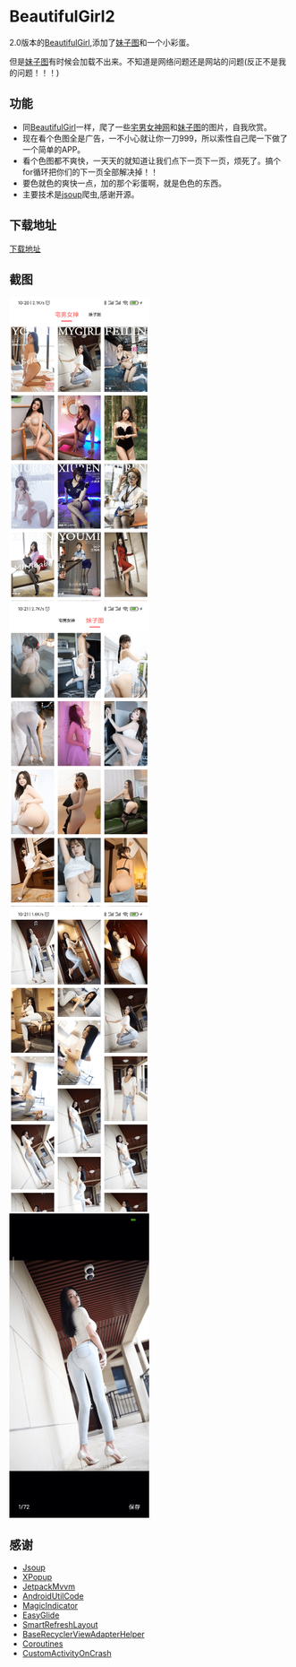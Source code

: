 # BeautifulGirl2
2.0版本的[BeautifulGirl](https://github.com/zhoujia456888/BeautifulGirl),添加了[妹子图](https://m.mzitu.com/)和一个小彩蛋。

但是[妹子图](https://m.mzitu.com/)有时候会加载不出来。不知道是网络问题还是网站的问题(反正不是我的问题！！！)

## 功能
* 同[BeautifulGirl](https://github.com/zhoujia456888/BeautifulGirl)一样，爬了一些[宅男女神网](https://m.nvshens.org/gallery/)和[妹子图](https://m.mzitu.com/)的图片，自我欣赏。
* 现在看个色图全是广告，一不小心就让你一刀999，所以索性自己爬一下做了一个简单的APP。
* 看个色图都不爽快，一天天的就知道让我们点下一页下一页，烦死了。搞个for循环把你们的下一页全部解决掉！！
* 要色就色的爽快一点，加的那个彩蛋啊，就是色色的东西。
* 主要技术是[jsoup](https://jsoup.org/)爬虫,感谢开源。

## 下载地址
 [下载地址](/app/release/app-release.apk)

## 截图

<img src="img/1.png" alt="Drawing" width="250px" />   &nbsp;&nbsp;
<img src="img/2.png" alt="Drawing" width="250px" />   &nbsp;&nbsp;
<img src="img/3.png" alt="Drawing" width="250px" />   &nbsp;&nbsp;
<img src="img/4.png" alt="Drawing" width="250px" />

## 感谢
* [Jsoup](https://jsoup.org/)
* [XPopup](https://github.com/li-xiaojun/XPopup)
* [JetpackMvvm](https://github.com/hegaojian/JetpackMvvm)
* [AndroidUtilCode](https://github.com/Blankj/AndroidUtilCode/blob/master/lib/utilcode/README-CN.md)
* [MagicIndicator](https://github.com/hackware1993/MagicIndicator)
* [EasyGlide](https://github.com/BzCoder/EasyGlide)
* [SmartRefreshLayout](https://github.com/scwang90/SmartRefreshLayout/tree/androidx)
* [BaseRecyclerViewAdapterHelper](https://github.com/CymChad/BaseRecyclerViewAdapterHelper/tree/androidx)
* [Coroutines](https://github.com/Kotlin/kotlinx.coroutines)
* [CustomActivityOnCrash](https://github.com/Ereza/CustomActivityOnCrash)
